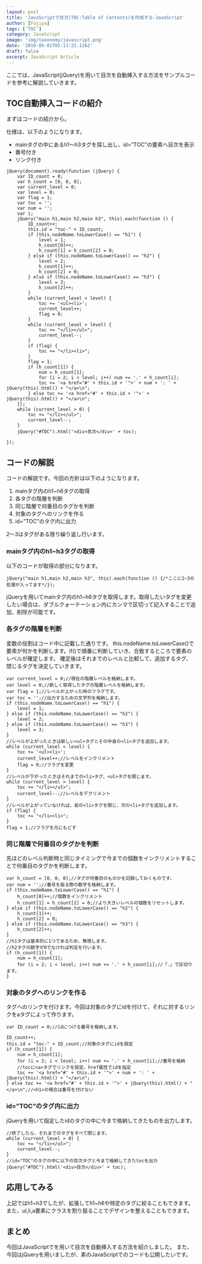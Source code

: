 ```yaml
---
layout: post
title: 'JavaScriptで目次(TOC:Table of Contents)を作成する-JavaScript'
author: [Fujiya]
tags: ['TOC']
category: JavaScript
image: 'img/taxonomy/javascript.png'
date: '2019-05-01T05:13:22.126Z'
draft: false
excerpt: JavaScript Article
---
```


ここでは、JavaScript(jQuery)を用いて目次を自動挿入する方法をサンプルコードを参考に解説していきます。

## TOC自動挿入コードの紹介
まずはコードの紹介から。

仕様は、以下のようになります。

- mainタグの中にあるh1～h3タグを探し出し、id=”TOC”の要素へ目次を表示
- 番号付き
- リンク付き

```JavaScript:title=JavaScript
jQuery(document).ready(function (jQuery) {
    var ID_count = 0;
    var h_count = [0, 0, 0];
    var current_level = 0;
    var level = 0;
    var flag = 1;
    var toc = '';
    var num = '';
    var i;
    jQuery("main h1,main h2,main h3", this).each(function () {
        ID_count++;
        this.id = "toc-" + ID_count;
        if (this.nodeName.toLowerCase() == "h1") {
            level = 1;
            h_count[0]++;
            h_count[1] = h_count[2] = 0;
        } else if (this.nodeName.toLowerCase() == "h2") {
            level = 2;
            h_count[1]++;
            h_count[2] = 0;
        } else if (this.nodeName.toLowerCase() == "h3") {
            level = 3;
            h_count[2]++;
        }
        while (current_level < level) {
            toc += '<ul><li>';
            current_level++;
            flag = 0;
        }
        while (current_level > level) {
            toc += "</li></ul>";
            current_level--;
        }
        if (flag) {
            toc += "</li><li>";
        }
        flag = 1;
        if (h_count[1]) {
            num = h_count[1];
            for (i = 2; i < level; i++) num += '.' + h_count[i];
            toc += '<a href="#' + this.id + '">' + num + ': ' + jQuery(this).html() + "</a>\n";
        } else toc += '<a href="#' + this.id + '">' + jQuery(this).html() + "</a>\n";
    });
    while (current_level > 0) {
        toc += "</li></ul>";
        current_level--;
    }
    jQuery("#TOC").html('<div>目次</div>' + toc);

});
```

## コードの解説
コードの解説です。今回の方針は以下のようになります。

1. mainタグ内のh1~h6タグの取得
2. 各タグの階層を判断
3. 同じ階層で何番目のタグかを判断
4. 対象のタグへのリンクを作る
5. id=”TOC”のタグ内に出力

2～3はタグがある限り繰り返し行います。
<div class="ads"></div>

### mainタグ内のh1~h3タグの取得
以下のコードが取得の部分になります。

```JavaScript:title=JavaScript
jQuery("main h1,main h2,main h3", this).each(function () {/*ここに2~3の処理が入ってます*/}); 
```

jQueryを用いてmainタグ内のh1~h6タグを取得します。取得したいタグを変更したい場合は、ダブルクォーテーション内にカンマで区切って記入することで追加、削除が可能です。

### 各タグの階層を判断
変数の役割はコード中に記載した通りです。
this.nodeName.toLowerCase()で要素が何かを判断します。if()で順番に判断していき、合致するところで要素のレベルが確定します。
確定後はそれまでのレベルと比較して、追加するタグ、閉じるタグを決定していきます。

```JavaScript:title=JavaScript
var current_level = 0;//現在の階層レベルを格納します。
var level = 0;//新しく取得したタグの階層レベルを格納します。
var flag = 1;//レベルが上がった時のフラグです。 
var toc = '';//出力するための文字列を格納します。
if (this.nodeName.toLowerCase() == "h1") {
    level = 1;
} else if (this.nodeName.toLowerCase() == "h2") {
    level = 2;
} else if (this.nodeName.toLowerCase() == "h3") {
    level = 3;
}
//レベルが上がったときは新しい<ul>タグとその中身の<li>タグを追加します。
while (current_level < level) {
    toc += '<ul><li>';
    current_level++;//レベルをインクリメント
    flag = 0;//フラグを変更
}
//レベルが下がったときはそれまでの<li>タグ、<ul>タグを閉じます。
while (current_level > level) {
    toc += "</li></ul>";
    current_level--;//レベルをデクリメント
}
//レベルが上がっていなければ、前の<li>タグを閉じ、次の<li>タグを追加します。
if (flag) {
    toc += "</li><li>";
}
flag = 1;//フラグを元にもどす 
```

### 同じ階層で何番目のタグかを判断
先ほどのレベル判断時と同じタイミングで今までの個数をインクリメントすることで何番目のタグかを判断します。

```JavaScript:title=JavaScript
var h_count = [0, 0, 0];//タグが何番目のものかを記録しておくものです。
var num = '';//番号を振る際の数字を格納します。 
if (this.nodeName.toLowerCase() == "h1") {
    h_count[0]++;//個数をインクリメント
    h_count[1] = h_count[2] = 0;//より大きいレベルの個数をリセットします。
} else if (this.nodeName.toLowerCase() == "h2") {
    h_count[1]++;
    h_count[2] = 0;
} else if (this.nodeName.toLowerCase() == "h3") {
    h_count[2]++;
}
//h1タグは基本的に1つであるため、無視します。
//h2タグの数字が0でなければ判定を行います。
if (h_count[1]) {
    num = h_count[1];
    for (i = 2; i < level; i++) num += '.' + h_count[i];//「.」で区切ります。
}
```

### 対象のタグへのリンクを作る
タグへのリンクを付けます。今回は対象のタグにidを付けて、それに対するリンクをaタグによって作ります。

```JavaScript:title=JavaScript
var ID_count = 0;//idにつける番号を格納します。

ID_count++;
this.id = "toc-" + ID_count;//対象のタグにidを設定
if (h_count[1]) {
    num = h_count[1];
    for (i = 2; i < level; i++) num += '.' + h_count[i];//番号を格納
    //tocに<a>タグでリンクを設定、href属性でidを指定 
    toc += '<a href="#' + this.id + '">' + num + ': ' + jQuery(this).html() + "</a>\n";
} else toc += '<a href="#' + this.id + '">' + jQuery(this).html() + "</a>\n";//<h1>の場合は番号を付けない 
```

### id=”TOC”のタグ内に出力
jQueryを用いて指定したidのタグの中に今まで格納してきたものを出力します。


```JavaScript:title=JavaScript
//終了したら、それまでのタグをすべて閉じます。
while (current_level > 0) {
    toc += "</li></ul>";
    current_level--;
}
//id="TOC"のタグの中に以下の目次タグと今まで格納してきたtocを出力
jQuery("#TOC").html('<div>目次</div>' + toc); 
```
<div class="ads"></div>

## 応用してみる
上記ではh1~h3でしたが、拡張してh1~h6や特定のタグに絞ることもできます。また、ul,li,a要素にクラスを割り振ることでデザインを整えることもできます。

## まとめ
今回はJavaScriptでを用いて目次を自動挿入する方法を紹介しました。
また、今回はjQueryを用いましたが、素のJavaScriptでのコードも公開したいです。
